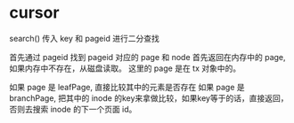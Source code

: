 # cursor

search() 
传入 key 和 pageid 进行二分查找

首先通过 pageid 找到 pageid 对应的 page 和 node
首先返回在内存中的 page, 如果内存中不存在，从磁盘读取。
这里的 page 是在 tx 对象中的。

如果 page 是 leafPage, 直接比较其中的元素是否存在
如果 page 是 branchPage, 把其中的 inode 的key来拿做比较，如果key等于的话，直接返回，否则去搜索 inode 的下一个页面 id。
